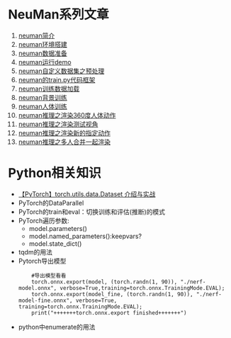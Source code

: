 # NeuMan系列文章
1. [neuman简介](./1-neuman简介.md)
1. [neuman环境搭建](./2-neuman环境搭建.md)
1. [neuman数据准备](./3-neuman数据准备.md)
1. [neuman运行demo](./4-neuman运行和训练bike.md)
1. [neuman自定义数据集之预处理](./5-neuman自定义数据集之预处理.md)
1. [neuman的train.py代码框架](./6-neuman的train.py代码框架.md)
1. [neuman训练数据加载](./7-neuman训练数据加载.md)
1. [neuman背景训练](./8-neuman背景训练.md)
1. [neuman人体训练](./9-neuman人体训练.md)
1. [neuman推理之渲染360度人体动作](./10-neuman推理之渲染360度人体动作.md)
1. [neuman推理之渲染测试视角](./11-neuman推理之渲染测试视角.md)
1. [neuman推理之渲染新的指定动作](./12-neuman推理之渲染新的指定动作.md)
1. [neuman推理之多人合并一起渲染](./13-neuman推理之多人合并一起渲染.md)


# Python相关知识
- [【PyTorch】torch.utils.data.Dataset 介绍与实战](https://blog.csdn.net/weixin_44211968/article/details/123744513)
- PyTorch的DataParallel
- PyTorch的train和eval：切换训练和评估(推断)的模式
- PyTorch遍历参数:
    - model.parameters()
    - model.named_parameters():keepvars?
    - model.state_dict()
- tqdm的用法
- Pytorch导出模型
    ```
        #导出模型看看
        torch.onnx.export(model, (torch.randn(1, 90)), "./nerf-model.onnx", verbose=True,training=torch.onnx.TrainingMode.EVAL);
        torch.onnx.export(model_fine, (torch.randn(1, 90)), "./nerf-model-fine.onnx", verbose=True, training=torch.onnx.TrainingMode.EVAL);
        print("+++++++torch.onnx.export finished+++++++")
    ```
- python中enumerate的用法